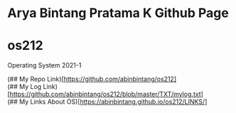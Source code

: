 # Arya Bintang Pratama K Github Page
# os212
Operating System 2021-1

(## My Repo Link)[https://github.com/abinbintang/os212] <br>
(## My Log Link)[https://github.com/abinbintang/os212/blob/master/TXT/mylog.txt]<br>
(## My Links About OS)[https://abinbintang.github.io/os212/LINKS/]<br>






